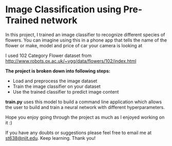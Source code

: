 # Image Classification using Pre-Trained network
In this project, I trained an image classifier to recognize different species of flowers. 
You can imagine using this in a phone app that tells the name of the flower or make, model and price of car your camera is looking at

I used 102 Category Flower dataset from http://www.robots.ox.ac.uk/~vgg/data/flowers/102/index.html

**The project is broken down into following steps:**
- Load and preprocess the image dataset
- Train the image classifier on your dataset
- Use the trained classifier to predict image content

**train.py** uses this model to build a command line application which allows the user to build and train a neural network with different hyperparameters.

Hope you enjoy going through the project as much as I enjoyed working on it :)

If you have any doubts or suggestions please feel free to email me at st638@njit.edu. Keep learning. Thank you!
